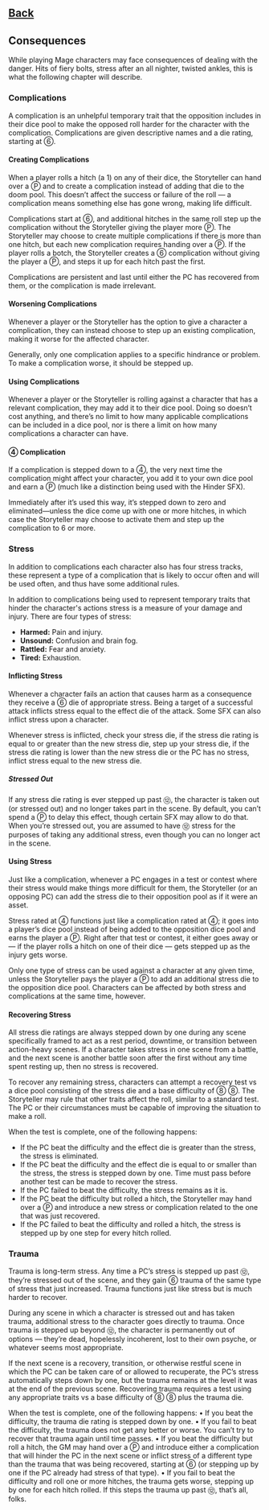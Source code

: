 ## [Back](../README.md)

## Consequences
While playing Mage characters may face consequences of dealing with the danger. Hits of fiery bolts, stress after an all nighter, twisted ankles, this is what the following chapter will describe.

### Complications
A complication is an unhelpful temporary trait that the opposition includes in their dice pool to make the opposed roll harder for the character with the complication. Complications are given descriptive names and a die rating, starting at ⑥.

#### Creating Complications
When a player rolls a hitch (a 1) on any of their dice, the Storyteller can hand over a Ⓟ and to create a complication instead of adding that die to the doom pool. This doesn’t affect the success or failure of the roll — a complication means something else has gone wrong, making life difficult.

Complications start at ⑥, and additional hitches in the same roll step up the complication without the Storyteller giving the player more Ⓟ. The Storyteller may choose to create multiple complications if there is more than one hitch, but each new complication requires handing over a Ⓟ. If the player rolls a botch, the Storyteller creates a ⑥ complication without giving the player a Ⓟ, and steps it up for each hitch past the first.

Complications are persistent and last until either the PC has recovered from them, or the complication is made irrelevant.

#### Worsening Complications
Whenever a player or the Storyteller has the option to give a character a complication, they can instead choose to step up an existing complication, making it worse for the affected character.

Generally, only one complication applies to a specific hindrance or problem. To make a complication worse, it should be stepped up.

#### Using Complications
Whenever a player or the Storyteller is rolling against a character that has a relevant complication, they may add it to their dice pool. Doing so doesn’t cost anything, and there’s no limit to how many applicable complications can be included in a dice pool, nor is there a limit on how many complications a character can have.

#### ④ Complication
If a complication is stepped down to a ④, the very next time the complication might affect your character, you add it to your own dice pool and earn a Ⓟ (much like a distinction being used with the Hinder SFX). 

Immediately after it’s used this way, it’s stepped down to zero and eliminated—unless the dice come up with one or more hitches, in which case the Storyteller may choose to activate them and step up the complication to 6 or more.

### Stress
In addition to complications each character also has four stress tracks, these represent a type of a complication that is likely to occur often and will be used often, and thus have some additional rules.

In addition to complications being used to represent temporary traits that hinder the character's actions stress is a measure of your damage and injury. There are four types of stress:
- **Harmed:** Pain and injury.
- **Unsound:** Confusion and brain fog.
- **Rattled:** Fear and anxiety.
- **Tired:** Exhaustion.

#### Inflicting Stress
Whenever a character fails an action that causes harm as a consequence they receive a ⑥ die of appropriate stress. Being a target of a successful attack inflicts stress equal to the effect die of the attack. Some SFX can also inflict stress upon a character.

Whenever stress is inflicted, check your stress die, if the stress die rating is equal to or greater than the new stress die, step up your stress die, if the stress die rating is lower than the new stress die or the PC has no stress, inflict stress equal to the new stress die.

##### Stressed Out
If any stress die rating is ever stepped up past ⑫, the character is taken out (or stressed out) and no longer takes part in the scene. By default, you can’t spend a Ⓟ to delay this effect, though certain SFX may allow to do that. When you’re stressed out, you are assumed to have ⑫ stress for the purposes of taking any additional stress, even though you can no longer act in the scene.

#### Using Stress
Just like a complication, whenever a PC engages in a test or contest where their stress would make things more difficult for them, the Storyteller (or an opposing PC) can add the stress die to their opposition pool as if it were an asset.

Stress rated at ④ functions just like a complication rated at ④; it goes into a player’s dice pool instead of being added to the opposition dice pool and earns the player a Ⓟ. Right after that test or contest, it either goes away or — if the player rolls a hitch on one of their dice — gets stepped up as the injury gets worse.

Only one type of stress can be used against a character at any given time, unless the Storyteller pays the player a Ⓟ to add an additional stress die to the opposition dice pool. Characters can be affected by both stress and complications at the same time, however.

#### Recovering Stress
All stress die ratings are always stepped down by one during any scene specifically framed to act as a rest period, downtime, or transition between action-heavy scenes. If a character takes stress in one scene from a battle, and the next scene is another battle soon after the first without any time spent resting up, then no stress is recovered.

To recover any remaining stress, characters can attempt a recovery test vs a dice pool consisting of the stress die and a base difficulty of ⑧ ⑧. The Storyteller may rule that other traits affect the roll, similar to a standard test. The PC or their circumstances must be capable of improving the situation to make a roll.

When the test is complete, one of the following happens:
- If the PC beat the difficulty and the effect die is greater than the stress, the stress is eliminated.
- If the PC beat the difficulty and the effect die is equal to or smaller than the stress, the stress is stepped down by one. Time must pass before 
another test can be made to recover the stress.
- If the PC failed to beat the difficulty, the stress remains as it is.
- If the PC beat the difficulty but rolled a hitch, the Storyteller may hand over a Ⓟ and introduce a new stress or complication related to the one that was just recovered.
- If the PC failed to beat the difficulty and rolled a hitch, the stress is stepped up by one step for every hitch rolled.

### Trauma
Trauma is long-term stress. Any time a PC’s stress is stepped up past ⑫, they’re stressed out of the scene, and they gain ⑥ trauma of the same type of stress that just increased. Trauma functions just like stress but is much harder to recover.

During any scene in which a character is stressed out and has taken trauma, additional stress to the character goes directly to trauma. Once trauma is stepped up beyond ⑫, the character is permanently out of options — they’re dead, hopelessly incoherent, lost to their own psyche, or whatever seems most appropriate.

If the next scene is a recovery, transition, or otherwise restful scene in which the PC can be taken care of or allowed to recuperate, the PC’s stress automatically steps down by one, but the trauma remains at the level it was at the end of the previous scene. Recovering trauma requires a test using any appropriate traits vs a base difficulty of ⑧ ⑧ plus the trauma die.

When the test is complete, one of the following happens:
• If you beat the difficulty, the trauma die rating is stepped down by one.
• If you fail to beat the difficulty, the trauma does not get any better or worse. You can’t try to recover that trauma again until time passes.
• If you beat the difficulty but roll a hitch, the GM may hand over a Ⓟ and introduce either a complication that will hinder the PC in the next scene or inflict stress of a different type than the trauma that was being recovered, starting at ⑥ (or stepping up by one if the PC already had stress of that type).
• If you fail to beat the difficulty and roll one or more hitches, the trauma gets worse, stepping up by one for each hitch rolled. If this steps the trauma up past ⑫, that’s all, folks.
